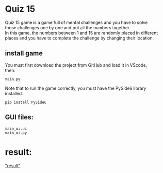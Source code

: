 # Quiz 15
Quiz 15 game is a game full of mental challenges and you have to solve those challenges one by one and put all the numbers together.\
In this game, the numbers between 1 and 15 are randomly placed in different places and you have to complete the challenge by changing their location.
## install game
You must first download the project from GitHub and load it in VScode, then:
```
main.py 
```
Note that to run the game correctly, you must have the PySide6 library installed.
```
pip install PySide6
```

## GUI files:
```
main_ui.ui
main_ui.py
```
# result:
["result"](https://github.com/Moein-Moatali-2006/Pylearn7/blob/main/GUI/Assignment%2019/Quiz%2015/picture/result.png)

